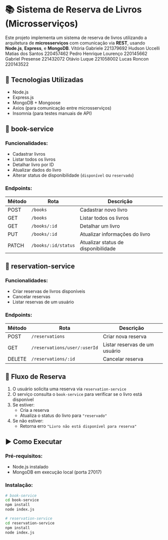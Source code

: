 # 📚 Sistema de Reserva de Livros (Microsserviços)

Este projeto implementa um sistema de reserva de livros utilizando a arquitetura de **microsserviços** com comunicação via **REST**, usando **Node.js**, **Express**, e **MongoDB**.
Vitória Gabriele 221379692
Hudson Uccelli Matias dos Santos 220457462
Pedro Henrique Lourenço 220145662
Gabriel Presense 221432072
Otávio Luque 221058002
Lucas Roncon 220143522


## 🔧 Tecnologias Utilizadas

- Node.js
- Express.js
- MongoDB + Mongoose
- Axios (para comunicação entre microsserviços)
- Insomnia (para testes manuais de API)


## 📘 book-service

### Funcionalidades:
- Cadastrar livros
- Listar todos os livros
- Detalhar livro por ID
- Atualizar dados do livro
- Alterar status de disponibilidade (`disponível` ou `reservado`)

### Endpoints:
| Método | Rota                      | Descrição                          |
|--------|---------------------------|-------------------------------------|
| POST   | `/books`                  | Cadastrar novo livro                |
| GET    | `/books`                  | Listar todos os livros              |
| GET    | `/books/:id`              | Detalhar um livro                   |
| PUT    | `/books/:id`              | Atualizar informações do livro      |
| PATCH  | `/books/:id/status`       | Atualizar status de disponibilidade |



## 📕 reservation-service

### Funcionalidades:
- Criar reservas de livros disponíveis
- Cancelar reservas
- Listar reservas de um usuário

### Endpoints:
| Método | Rota                                  | Descrição                           |
|--------|----------------------------------------|--------------------------------------|
| POST   | `/reservations`                       | Criar nova reserva                   |
| GET    | `/reservations/user/:userId`          | Listar reservas de um usuário        |
| DELETE | `/reservations/:id`                   | Cancelar reserva                     |



## 🔁 Fluxo de Reserva

1. O usuário solicita uma reserva via `reservation-service`
2. O serviço consulta o `book-service` para verificar se o livro está disponível
3. Se estiver:
   - Cria a reserva
   - Atualiza o status do livro para `"reservado"`
4. Se não estiver:
   - Retorna erro `"Livro não está disponível para reserva"`


## ▶️ Como Executar

### Pré-requisitos:
- Node.js instalado
- MongoDB em execução local (porta 27017)

### Instalação:

```bash
# book-service
cd book-service
npm install
node index.js
```

```bash
# reservation-service
cd reservation-service
npm install
node index.js
```
